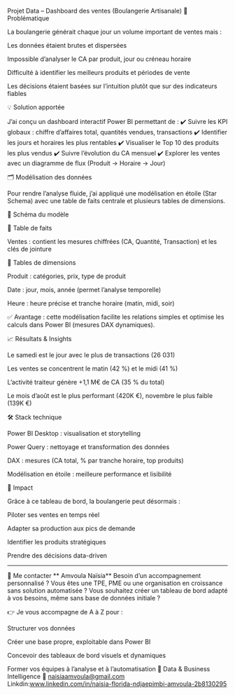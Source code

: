 Projet Data – Dashboard des ventes (Boulangerie Artisanale)
🚩 Problématique

La boulangerie générait chaque jour un volume important de ventes mais :

Les données étaient brutes et dispersées

Impossible d’analyser le CA par produit, jour ou créneau horaire

Difficulté à identifier les meilleurs produits et périodes de vente

Les décisions étaient basées sur l’intuition plutôt que sur des indicateurs fiables

💡 Solution apportée

J’ai conçu un dashboard interactif Power BI permettant de :
✔️ Suivre les KPI globaux : chiffre d’affaires total, quantités vendues, transactions
✔️ Identifier les jours et horaires les plus rentables
✔️ Visualiser le Top 10 des produits les plus vendus
✔️ Suivre l’évolution du CA mensuel
✔️ Explorer les ventes avec un diagramme de flux (Produit → Horaire → Jour)

🗂️ Modélisation des données

Pour rendre l’analyse fluide, j’ai appliqué une modélisation en étoile (Star Schema) avec une table de faits centrale et plusieurs tables de dimensions.

📌 Schéma du modèle

🔹 Table de faits

Ventes : contient les mesures chiffrées (CA, Quantité, Transaction) et les clés de jointure

🔹 Tables de dimensions

Produit : catégories, prix, type de produit

Date : jour, mois, année (permet l’analyse temporelle)

Heure : heure précise et tranche horaire (matin, midi, soir)

✅ Avantage : cette modélisation facilite les relations simples et optimise les calculs dans Power BI (mesures DAX dynamiques).

📈 Résultats & Insights

Le samedi est le jour avec le plus de transactions (26 031)

Les ventes se concentrent le matin (42 %) et le midi (41 %)

L’activité traiteur génère +1,1 M€ de CA (35 % du total)

Le mois d’août est le plus performant (420K €), novembre le plus faible (139K €)

🛠️ Stack technique

Power BI Desktop : visualisation et storytelling

Power Query : nettoyage et transformation des données

DAX : mesures (CA total, % par tranche horaire, top produits)

Modélisation en étoile : meilleure performance et lisibilité

🚀 Impact

Grâce à ce tableau de bord, la boulangerie peut désormais :

Piloter ses ventes en temps réel

Adapter sa production aux pics de demande

Identifier les produits stratégiques

Prendre des décisions data-driven

------------------------
📩 Me contacter
** Amvoula Naïsia** Besoin d’un accompagnement personnalisé ? Vous êtes une TPE, PME ou une organisation en croissance sans solution  automatisée ? Vous souhaitez créer un tableau de bord adapté à vos besoins, même sans base de données initiale ?

👉 Je vous accompagne de A à Z pour :

Structurer vos données

Créer une base propre, exploitable dans Power BI

Concevoir des tableaux de bord visuels et dynamiques

Former vos équipes à l’analyse et à l’automatisation 💼 Data & Business Intelligence
📧 naisiaamvoula@gmail.com Linkdin:www.linkedin.com/in/naisia-florida-ndjaepimbi-amvoula-2b8130295
